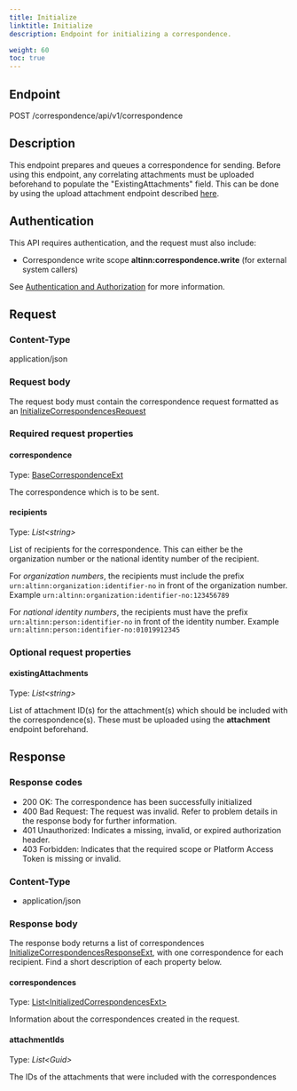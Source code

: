 ```yaml
---
title: Initialize
linktitle: Initialize
description: Endpoint for initializing a correspondence.

weight: 60
toc: true
---
```


## Endpoint

POST /correspondence/api/v1/correspondence

## Description

This endpoint prepares and queues a correspondence for sending. Before using this endpoint, any correlating attachments must be uploaded beforehand to populate the "ExistingAttachments" field. This can be done by using the upload attachment endpoint described [here](https://docs.altinn.studio/api/correspondence/spec/#/Attachment/post_correspondence_api_v1_attachment__attachmentId__upload).

<!-- (will add link here when doc is ready) -->

## Authentication

This API requires authentication, and the request must also include:

- Correspondence write scope **altinn:correspondence.write** (for external system callers)

See [Authentication and Authorization](/notifications/reference/api/#authentication--authorization) for more information.

## Request

### Content-Type

application/json

### Request body

The request body must contain the correspondence request formatted as an [InitializeCorrespondencesRequest](https://github.com/Altinn/altinn-correspondence/blob/main/src/Altinn.Correspondence.API/Models/InitializeCorrespondencesExt.cs)

### Required request properties

#### correspondence

Type: [BaseCorrespondenceExt](/correspondence/reference/api-endpoints/initialize/basecorrespondenceext/)

The correspondence which is to be sent.


#### recipients

Type:  _List\<string>_

List of recipients for the correspondence. This can either be the organization number or the national identity number of the recipient.

For *organization numbers*, the recipients must include the prefix `urn:altinn:organization:identifier-no` in front of the organization number. Example `urn:altinn:organization:identifier-no:123456789`

For *national identity numbers*, the recipients must have the prefix `urn:altinn:person:identifier-no` in front of the identity number. Example `urn:altinn:person:identifier-no:01019912345`

### Optional request properties

#### existingAttachments

Type:  _List\<string>_

List of attachment ID(s) for the attachment(s) which should be included with the correspondence(s). These must be uploaded using the **attachment** endpoint beforehand.

## Response

### Response codes

- 200 OK: The correspondence has been successfully initialized
- 400 Bad Request: The request was invalid. Refer to problem details in the response body for further information.
- 401 Unauthorized: Indicates a missing, invalid, or expired authorization header.
- 403 Forbidden: Indicates that the required scope or Platform Access Token is missing or invalid.

### Content-Type

- application/json

### Response body

The response body returns a list of correspondences [InitializeCorrespondencesResponseExt](https://github.com/Altinn/altinn-correspondence/blob/main/src/Altinn.Correspondence.API/Models/InitializeCorrespondencesResponseExt.cs), with one correspondence for each recipient.
Find a short description of each property below.

#### correspondences
Type: [List\<InitializedCorrespondencesExt>](/correspondence/reference/api-endpoints/initialize/initializedcorrespondencesext/)

Information about the correspondences created in the request.
#### attachmentIds
Type: _List\<Guid>_


The IDs of the attachments that were included with the correspondences

<!-- ## Examples -->
